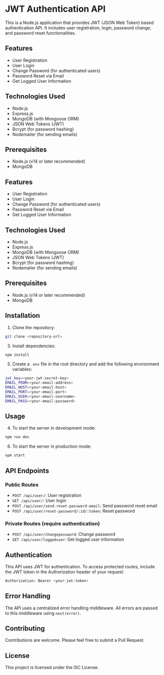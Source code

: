 # JWT Authentication API

This is a Node.js application that provides JWT (JSON Web Token) based authentication API. It includes user registration, login, password change, and password reset functionalities.

## Features

- User Registration
- User Login
- Change Password (for authenticated users)
- Password Reset via Email
- Get Logged User Information

## Technologies Used

- Node.js
- Express.js
- MongoDB (with Mongoose ORM)
- JSON Web Tokens (JWT)
- Bcrypt (for password hashing)
- Nodemailer (for sending emails)

## Prerequisites

- Node.js (v14 or later recommended)
- MongoDB

## Features

- User Registration
- User Login
- Change Password (for authenticated users)
- Password Reset via Email
- Get Logged User Information

## Technologies Used

- Node.js
- Express.js
- MongoDB (with Mongoose ORM)
- JSON Web Tokens (JWT)
- Bcrypt (for password hashing)
- Nodemailer (for sending emails)

## Prerequisites

- Node.js (v14 or later recommended)
- MongoDB

## Installation

1. Clone the repository:
```bash
git clone <repository-url>
```

3. Install dependencies:
```bash
npm install

 ```
5. Create a `.env` file in the root directory and add the following environment variables:
```bash
jwt_key=<your-jwt-secret-key>
EMAIL_FROM=<your-email-address>
EMAIL_HOST=<your-email-host>
EMAIL_PORT=<your-email-port>
EMAIL_USER=<your-email-username>
EMAIL_PASS=<your-email-password>

```
## Usage

4. To start the server in development mode:
```bash
npm run dev
```
6. To start the server in production mode:
```bash
npm start
```


## API Endpoints

### Public Routes

- `POST /api/user/`: User registration
- `GET /api/user/`: User login
- `POST /api/user/send-reset-password-email`: Send password reset email
- `POST /api/user/reset-password/:id/:token`: Reset password

### Private Routes (require authentication)

- `POST /api/user/changepassword`: Change password
- `GET /api/user/loggeduser`: Get logged user information

## Authentication

This API uses JWT for authentication. To access protected routes, include the JWT token in the Authorization header of your request:
```bash 
Authorization: Bearer <your-jwt-token>
```

## Error Handling

The API uses a centralized error handling middleware. All errors are passed to this middleware using `next(error)`.

## Contributing

Contributions are welcome. Please feel free to submit a Pull Request.

## License

This project is licensed under the ISC License.

   
